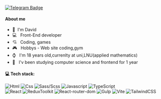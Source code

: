 <a href="https://t.me/hatllkoo">
        <img src="https://img.shields.io/badge/telegram-black" alt="Telegram Badge">
    </a>

#### About me

- 👦 &nbsp;I'm David
- 💻 &nbsp; Front-End developer
- 💘 &nbsp; Coding, games
- 🎮 &nbsp; Hobbys - Web site coding,gym
- ⌚ &nbsp; I'm 18 years old,currenlty at uni,LNU(applied mathematics)
- 🏢 &nbsp; I'v been studying computer science and frontend for 1 year

<h4>💻 Tech stack:</h4>

![Html](https://img.shields.io/badge/HTML5-E0244D?style=for-the-badge&logo=html5&logoColor=white) 
![Css](https://img.shields.io/badge/CSS3-E0244D?style=for-the-badge&logo=css3&logoColor=white) ![Sass/Scss](https://img.shields.io/badge/Sass/Scss-E0244D?style=for-the-badge&logo=sass&logoColor=white) 
![Javascript](https://img.shields.io/badge/JavaScript-E0244D?style=for-the-badge&logo=javascript&logoColor=white) ![TypeScript](https://img.shields.io/badge/TypeScript-E0244D?style=for-the-badge&logo=typescript&logoColor=white) \
![React](https://img.shields.io/badge/React-E0244D?style=for-the-badge&logo=react&logoColor=white) ![ReduxToolkit](https://img.shields.io/badge/ReduxToolkit-E0244D?style=for-the-badge&logo=redux&logoColor=white) ![React-router-dom](https://img.shields.io/badge/React--router--dom-E0244D?style=for-the-badge&logo=react-router&logoColor=white)
![Gulp](https://img.shields.io/badge/Gulp-E0244D?style=for-the-badge&logo=gulp&logoColor=white) ![Vite](https://img.shields.io/badge/Vite-E0244D?style=for-the-badge&logo=Vite&logoColor=white) ![TailwindCSS](https://img.shields.io/badge/TailwindCSS-E0244D?style=for-the-badge&logo=tailwindcss&logoColor=white&color=E0244D
)


